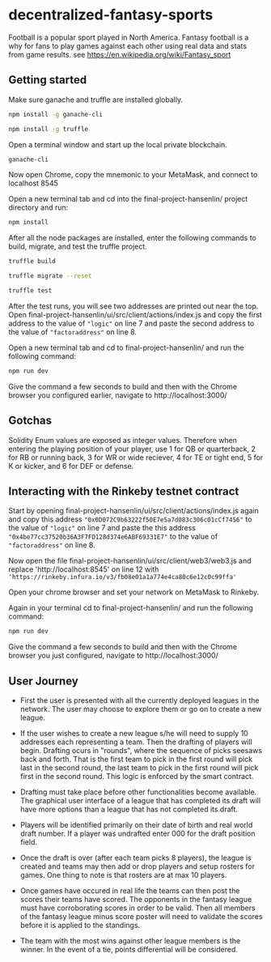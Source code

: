 # decentralized-fantasy-sports

Football is a popular sport played in North America. Fantasy football is a why for fans to play games against each other using real data and stats from game results. see https://en.wikipedia.org/wiki/Fantasy_sport

## Getting started

Make sure ganache and truffle are installed globally.

```sh
npm install -g ganache-cli
```
```sh
npm install -g truffle
```

Open a terminal window and start up the local private blockchain.

```sh
ganache-cli
```

Now open Chrome, copy the mnemonic to your MetaMask, and connect to localhost 8545

Open a new terminal tab and cd into the final-project-hansenlin/ project directory and run:

```sh
npm install
```

After all the node packages are installed, enter the following commands to build, migrate, and test the truffle project.

```sh
truffle build
```
```sh
truffle migrate --reset
```
```sh
truffle test
```

After the test runs, you will see two addresses are printed out near the top. Open final-project-hansenlin/ui/src/client/actions/index.js and copy the first address to the value of `"logic"` on line 7 and paste the second address to the value of `"factoraddress"` on line 8.

Open a new terminal tab and cd to final-project-hansenlin/ and run the following command:

```sh
npm run dev
```

Give the command a few seconds to build and then with the Chrome browser you configured earlier, navigate to http://localhost:3000/


## Gotchas

Solidity Enum values are exposed as integer values. Therefore when entering the playing position of your player, use 1 for QB or quarterback, 2 for RB or running back, 3 for WR or wide reciever, 4 for TE or tight end, 5 for K or kicker, and 6 for DEF or defense.


## Interacting with the Rinkeby testnet contract

Start by opening final-project-hansenlin/ui/src/client/actions/index.js again and copy this address `"0x0D072C9b63222f50E7e5a7d083c306c01cCf7456"` to the value of `"logic"` on line 7 and paste the this address `"0x4be77cc37520b36A3F7FD128d374e6ABF69331E7"` to the value of `"factoraddress"` on line 8.

Now open the file final-project-hansenlin/ui/src/client/web3/web3.js and replace 'http://localhost:8545' on line 12 with `'https://rinkeby.infura.io/v3/fb08e01a1a774e4ca80c6e12c0c99ffa'`

Open your chrome browser and set your network on MetaMask to Rinkeby.

Again in your terminal cd to final-project-hansenlin/ and run the following command:

```sh
npm run dev
```

Give the command a few seconds to build and then with the Chrome browser you just configured, navigate to http://localhost:3000/


## User Journey

- First the user is presented with all the currently deployed leagues in the network. The user may choose to explore them or go on to create a new league.

- If the user wishes to create a new league s/he will need to supply 10 addresses each representing a team. Then the drafting of players will begin. Drafting ocurs in "rounds", where the sequence of picks seesaws back and forth. That is the first team to pick in the first round will pick last in the second round, the last team to pick in the first round will pick first in the second round. This logic is enforced by the smart contract.

- Drafting must take place before other functionalities become available. The graphical user interface of a league that has completed its draft will have more options than a league that has not completed its draft.

- Players will be identified primarily on their date of birth and real world draft number. If a player was undrafted enter 000 for the draft position field.

- Once the draft is over (after each team picks 8 players), the league is created and teams may then add or drop players and setup rosters for games. One thing to note is that rosters are at max 10 players.

- Once games have occured in real life the teams can then post the scores their teams have scored. The opponents in the fantasy league must have corroborating scores in order to be valid. Then all members of the fantasy league minus score poster will need to validate the scores before it is applied to the standings.

- The team with the most wins against other league members is the winner. In the event of a tie, points differential will be considered.

